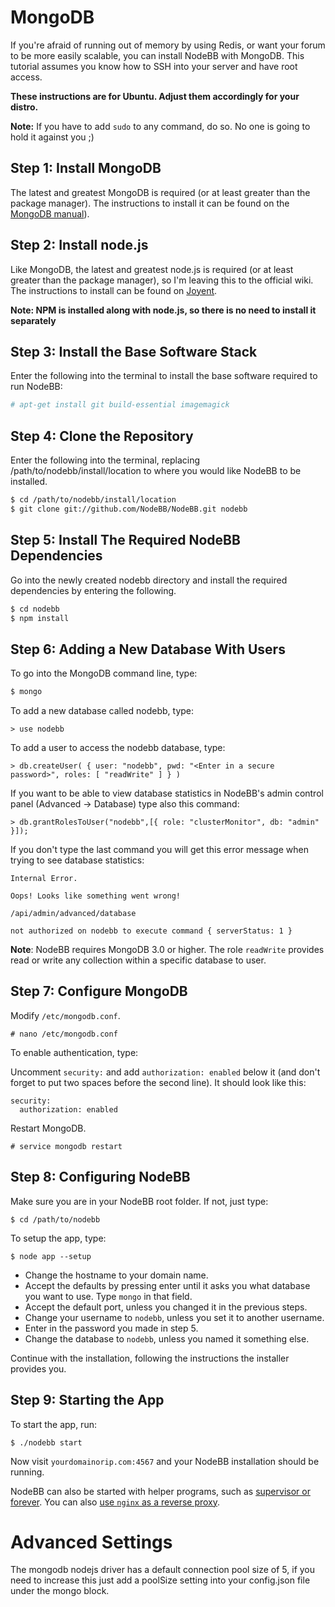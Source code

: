MongoDB
=======

If you're afraid of running out of memory by using Redis, or want your
forum to be more easily scalable, you can install NodeBB with MongoDB.
This tutorial assumes you know how to SSH into your server and have root
access.

**These instructions are for Ubuntu. Adjust them accordingly for your
distro.**

**Note:** If you have to add `sudo` to any command, do so. No one is
going to hold it against you ;)

Step 1: Install MongoDB
-----------------------

The latest and greatest MongoDB is required (or at least greater than
the package manager). The instructions to install it can be found on the
[MongoDB
manual](http://docs.mongodb.org/manual/administration/install-on-linux/)).

Step 2: Install node.js
-----------------------

Like MongoDB, the latest and greatest node.js is required (or at least
greater than the package manager), so I'm leaving this to the official
wiki. The instructions to install can be found on
[Joyent](https://github.com/joyent/node/wiki/Installing-Node.js-via-package-manager).

**Note: NPM is installed along with node.js, so there is no need to
install it separately**

Step 3: Install the Base Software Stack
-------------------------

Enter the following into the terminal to install the base software
required to run NodeBB:

``` bash
# apt-get install git build-essential imagemagick
```

Step 4: Clone the Repository
-------------------------

Enter the following into the terminal, replacing
/path/to/nodebb/install/location to where you would like NodeBB to be
installed.

``` bash
$ cd /path/to/nodebb/install/location
$ git clone git://github.com/NodeBB/NodeBB.git nodebb
```

Step 5: Install The Required NodeBB Dependencies
-------------------------

Go into the newly created nodebb directory and install the required
dependencies by entering the following.

``` bash
$ cd nodebb
$ npm install
```

Step 6: Adding a New Database With Users
-------------------------

To go into the MongoDB command line, type:

``` bash
$ mongo
```

To add a new database called nodebb, type:

```
> use nodebb
```

To add a user to access the nodebb database, type:

```
> db.createUser( { user: "nodebb", pwd: "<Enter in a secure password>", roles: [ "readWrite" ] } )
```

If you want to be able to view database statistics in NodeBB's admin
control panel (Advanced → Database) type also this command:

```
> db.grantRolesToUser("nodebb",[{ role: "clusterMonitor", db: "admin" }]);
```

If you don't type the last command you will get this error message when
trying to see database statistics:

```
Internal Error.

Oops! Looks like something went wrong!

/api/admin/advanced/database

not authorized on nodebb to execute command { serverStatus: 1 }
```


**Note**: NodeBB requires MongoDB 3.0 or higher. The role `readWrite`
provides read or write any collection within a specific database to
user.

Step 7: Configure MongoDB
-------------------------

Modify `/etc/mongodb.conf`.

```
# nano /etc/mongodb.conf
```

To enable authentication, type:

Uncomment `security:` and add `authorization: enabled` below it (and
don't forget to put two spaces before the second line). It should look
like this:

```
security:
  authorization: enabled
```

Restart MongoDB.

```
# service mongodb restart
```

Step 8: Configuring NodeBB
-------------------------

Make sure you are in your NodeBB root folder. If not, just type:

```
$ cd /path/to/nodebb
```

To setup the app, type:

```
$ node app --setup
```

-   Change the hostname to your domain name.
-   Accept the defaults by pressing enter until it asks you what
    database you want to use. Type `mongo` in that field.
-   Accept the default port, unless you changed it in the
    previous steps.
-   Change your username to `nodebb`, unless you set it to
    another username.
-   Enter in the password you made in step 5.
-   Change the database to `nodebb`, unless you named it something else.

Continue with the installation, following the instructions the installer
provides you.

Step 9: Starting the App
------------------------

To start the app, run:

```
$ ./nodebb start
```

Now visit `yourdomainorip.com:4567` and your NodeBB installation should
be running.

NodeBB can also be started with helper programs, such as [supervisor or forever](../running.md). You can also [use `nginx` as a reverse proxy](../proxies/index.md).

Advanced Settings
===========

The mongodb nodejs driver has a default connection pool size of 5, if
you need to increase this just add a poolSize setting into your
config.json file under the mongo block.
